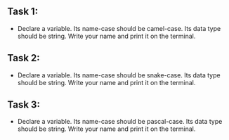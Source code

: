 ## Task 1:
- Declare a variable. Its name-case should be camel-case. Its data type should be string. Write your name and print it on the terminal.

## Task 2:
- Declare a variable. Its name-case should be snake-case. Its data type should be string. Write your name and print it on the terminal.

## Task 3:
- Declare a variable. Its name-case should be pascal-case. Its data type should be string. Write your name and print it on the terminal. 



